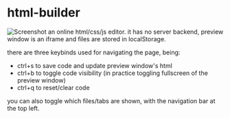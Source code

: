 # html-builder
![Screenshot](https://github.com/user-attachments/assets/9e1d35fb-7d57-4b80-9cf4-a44b3055d901)
an online html/css/js editor. it has no server backend, preview window is an iframe and files are stored in localStorage.

there are three keybinds used for navigating the page, being:
  * ctrl+s to save code and update preview window's html
  * ctrl+b to toggle code visibility (in practice toggling fullscreen of the preview window)
  * ctrl+q to reset/clear code

you can also toggle which files/tabs are shown, with the navigation bar at the top left.
